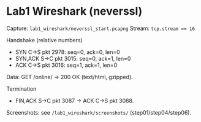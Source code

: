 # Lab1 Wireshark (neverssl)

Capture: `lab1_wireshark/neverssl_start.pcapng`
Stream: `tcp.stream == 16`

Handshake (relative numbers)
- SYN  C→S  pkt 2978: seq=0, ack=0, len=0
- SYN,ACK S→C pkt 3015: seq=0, ack=1, len=0
- ACK  C→S  pkt 3016: seq=1, ack=1, len=0

Data: GET /online/ → 200 OK (text/html, gzipped).

Termination
- FIN,ACK S→C pkt 3087 → ACK C→S pkt 3088.

Screenshots: see `/lab1_wireshark/screenshots/` (step01/step04/step06).
